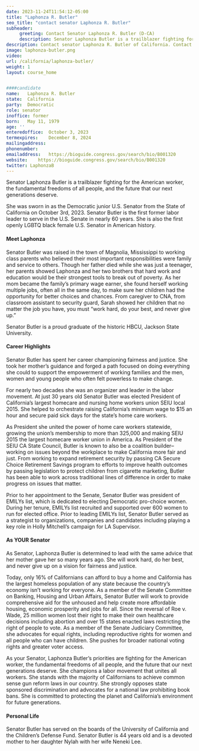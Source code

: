 ```yaml
---
date: 2023-11-24T11:54:12-05:00
title: "Laphonza R. Butler"
seo_title: "contact senator Laphonza R. Butler"
subheader:
     greeting: Contact Senator Laphonza R. Butler (D-CA)
     description: Senator Laphonza Butler is a trailblazer fighting for the American worker, the fundamental freedoms of all people, and the future that our next generations deserve.
description: Contact senator Laphonza R. Butler of California. Contact information for Laphonza R. Butler includes email address, phone number, and mailing address.
image: laphonza-butler.png
video: 
url: /california/laphonza-butler/
weight: 1
layout: course_home


####candidate
name:	Laphonza R. Butler
state:	California
party:	Democratic
role: senator
inoffice: former
born:	May 11, 1979
age: ''
enteredoffice:	October 3, 2023
termexpires:	December 8, 2024
mailingaddress: 
phonenumber:	
emailaddress:	https://bioguide.congress.gov/search/bio/B001320
website:	https://bioguide.congress.gov/search/bio/B001320
twitter: LaphonzaB
---
```


Senator Laphonza Butler is a trailblazer fighting for the American worker, the fundamental freedoms of all people, and the future that our next generations deserve.

She was sworn in as the Democratic junior U.S. Senator from the State of California on October 3rd, 2023. Senator Butler is the first former labor leader to serve in the U.S. Senate in nearly 60 years. She is also the first openly LGBTQ black female U.S. Senator in
American history.

#### Meet Laphonza
Senator Butler was raised in the town of Magnolia, Mississippi to working class parents who believed their most important responsibilities were family
and service to others. Though her father died while she was just a teenager, her parents showed Laphonza and her two brothers that hard work and education would be their strongest tools to break out of poverty. As her mom became the family’s primary wage earner, she found herself working multiple jobs, often all in the same day, to make sure her children had the opportunity for better choices and chances. From caregiver to CNA, from classroom assistant to security guard, Sarah showed her children that no matter the job you have, you must “work hard, do your best, and never give up.”

Senator Butler is a proud graduate of the historic HBCU, Jackson State University.

#### Career Highlights
Senator Butler has spent her career championing fairness and justice. She took her mother’s guidance and forged a path focused on doing everything she could to support the empowerment of working families and the men, women and young people who often felt powerless to make change.

For nearly two decades she was an organizer and leader in the labor movement. At just 30 years old Senator Butler was elected President of California’s largest homecare and nursing home workers union SEIU local 2015. She helped to orchestrate raising California’s minimum wage to $15 an hour and secure paid sick days for the state’s home care workers.

As President she united the power of home care workers statewide, growing the union’s membership to more than 325,000 and making SEIU 2015 the largest homecare worker union in America. As President of the SEIU CA State Council, Butler is known to also be a coalition builder–working on issues beyond the workplace to make California more fair and just. From working to expand retirement security by passing CA Secure Choice Retirement Savings program to efforts to improve health outcomes by passing legislation to protect children from cigarette marketing, Butler has been able to work across traditional lines of difference in order to make progress on issues that matter.

Prior to her appointment to the Senate, Senator Butler was president of EMILYs list, which is dedicated to electing Democratic pro-choice women. During her tenure, EMILYs list recruited and supported over 600 women to run for elected office. Prior to leading EMILYs list, Senator Butler served as a strategist to organizations, companies and candidates including playing a key role in Holly Mitchell’s campaign for LA Supervisor.

#### As YOUR Senator
As Senator, Laphonza Butler is determined to lead with the same advice that her mother gave her so many years ago. She will work hard, do her best, and never give up on a vision for fairness and justice.

Today, only 16% of Californians can afford to buy a home and California has the largest homeless population of any state because the country’s economy isn’t working for everyone. As a member of the Senate Committee on Banking, Housing and Urban Affairs, Senator Butler will work to provide comprehensive aid for the unhoused and help create more affordable housing, economic prosperity and jobs for all. Since the reversal of Roe v. Wade, 25 million women lost their right to make their own healthcare decisions including abortion and over 15 states enacted laws restricting the right of people to vote. As a member of the Senate Judiciary Committee, she advocates for equal rights, including reproductive rights for women and all people who can have children. She pushes for broader national voting rights and greater voter access.

As your Senator, Laphonza Butler’s priorities are fighting for the American worker, the fundamental freedoms of all people, and the future that our next generations deserve. She champions a labor movement that unites all workers. She stands with the majority of Californians to achieve common sense gun reform laws in our country. She strongly opposes state sponsored discrimination and advocates for a national law prohibiting book bans. She is committed to protecting the planet and California’s environment for future generations.

#### Personal Life
Senator Butler has served on the boards of the University of California and the Children’s Defense Fund. Senator Butler is 44 years old and is a devoted mother to her daughter Nylah with her wife Neneki Lee.